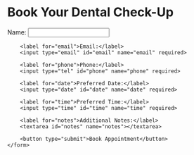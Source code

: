 <!DOCTYPE html>
<html lang="en">
<head>
    <meta charset="UTF-8">
    <meta name="viewport" content="width=device-width, initial-scale=1.0">
    <title>Dental Clinic Check-Up</title>
    <link rel="stylesheet" href="1.css">
</head>
<body>
    <h1>Book Your Dental Check-Up</h1>
    <form id="appointmentForm" method="POST" action="submit_appointment.php">
        <label for="name">Name:</label>
        <input type="text" id="name" name="name" required>

        <label for="email">Email:</label>
        <input type="email" id="email" name="email" required>

        <label for="phone">Phone:</label>
        <input type="tel" id="phone" name="phone" required>

        <label for="date">Preferred Date:</label>
        <input type="date" id="date" name="date" required>

        <label for="time">Preferred Time:</label>
        <input type="time" id="time" name="time" required>

        <label for="notes">Additional Notes:</label>
        <textarea id="notes" name="notes"></textarea>

        <button type="submit">Book Appointment</button>
    </form>
</body>
</html>
